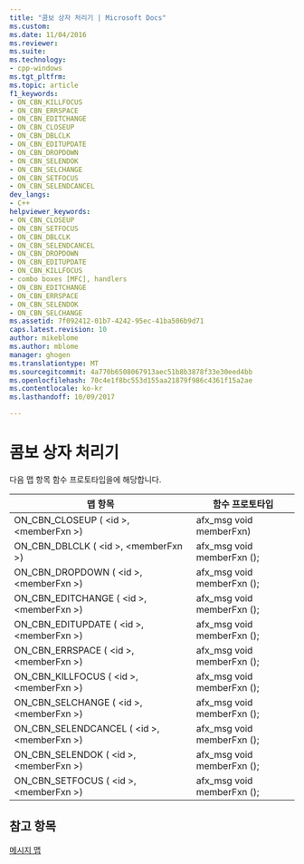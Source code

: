 ```yaml
---
title: "콤보 상자 처리기 | Microsoft Docs"
ms.custom: 
ms.date: 11/04/2016
ms.reviewer: 
ms.suite: 
ms.technology:
- cpp-windows
ms.tgt_pltfrm: 
ms.topic: article
f1_keywords:
- ON_CBN_KILLFOCUS
- ON_CBN_ERRSPACE
- ON_CBN_EDITCHANGE
- ON_CBN_CLOSEUP
- ON_CBN_DBLCLK
- ON_CBN_EDITUPDATE
- ON_CBN_DROPDOWN
- ON_CBN_SELENDOK
- ON_CBN_SELCHANGE
- ON_CBN_SETFOCUS
- ON_CBN_SELENDCANCEL
dev_langs:
- C++
helpviewer_keywords:
- ON_CBN_CLOSEUP
- ON_CBN_SETFOCUS
- ON_CBN_DBLCLK
- ON_CBN_SELENDCANCEL
- ON_CBN_DROPDOWN
- ON_CBN_EDITUPDATE
- ON_CBN_KILLFOCUS
- combo boxes [MFC], handlers
- ON_CBN_EDITCHANGE
- ON_CBN_ERRSPACE
- ON_CBN_SELENDOK
- ON_CBN_SELCHANGE
ms.assetid: 7f092412-01b7-4242-95ec-41ba506b9d71
caps.latest.revision: 10
author: mikeblome
ms.author: mblome
manager: ghogen
ms.translationtype: MT
ms.sourcegitcommit: 4a770b6508067913aec51b8b3878f33e30eed4bb
ms.openlocfilehash: 70c4e1f8bc553d155aa21879f986c4361f15a2ae
ms.contentlocale: ko-kr
ms.lasthandoff: 10/09/2017

---
```

# <a name="combo-box-handlers"></a>콤보 상자 처리기
다음 맵 항목 함수 프로토타입을에 해당합니다.  
  
|맵 항목|함수 프로토타입|  
|---------------|------------------------|  
|ON_CBN_CLOSEUP ( \<id >, \<memberFxn >)|afx_msg void memberFxn)|  
|ON_CBN_DBLCLK ( \<id >, \<memberFxn >)|afx_msg void memberFxn ();|  
|ON_CBN_DROPDOWN ( \<id >, \<memberFxn >)|afx_msg void memberFxn ();|  
|ON_CBN_EDITCHANGE ( \<id >, \<memberFxn >)|afx_msg void memberFxn ();|  
|ON_CBN_EDITUPDATE ( \<id >, \<memberFxn >)|afx_msg void memberFxn ();|  
|ON_CBN_ERRSPACE ( \<id >, \<memberFxn >)|afx_msg void memberFxn ();|  
|ON_CBN_KILLFOCUS ( \<id >, \<memberFxn >)|afx_msg void memberFxn ();|  
|ON_CBN_SELCHANGE ( \<id >, \<memberFxn >)|afx_msg void memberFxn ();|  
|ON_CBN_SELENDCANCEL ( \<id >, \<memberFxn >)|afx_msg void memberFxn ();|  
|ON_CBN_SELENDOK ( \<id >, \<memberFxn >)|afx_msg void memberFxn ();|  
|ON_CBN_SETFOCUS ( \<id >, \<memberFxn >)|afx_msg void memberFxn ();|  
  
## <a name="see-also"></a>참고 항목  
 [메시지 맵](../../mfc/reference/message-maps-mfc.md)


